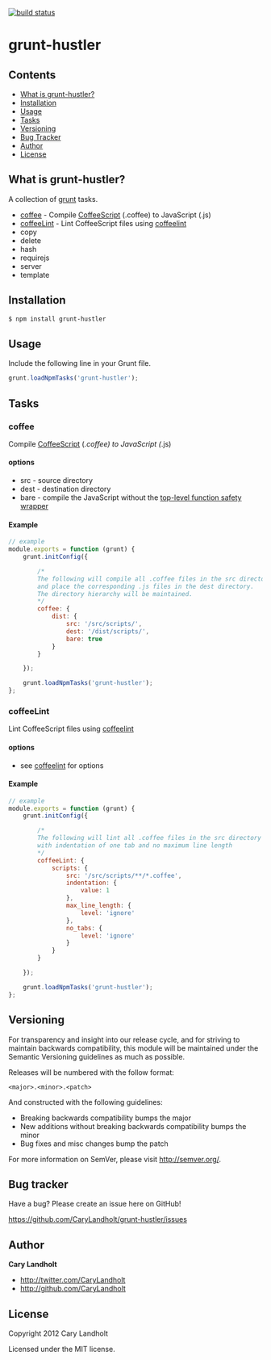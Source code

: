 [![build status](https://secure.travis-ci.org/CaryLandholt/grunt-hustler.png)](http://travis-ci.org/CaryLandholt/grunt-hustler)
# grunt-hustler

## Contents

* [What is grunt-hustler?](#what-is-grunt-hustler)
* [Installation](#installation)
* [Usage](#usage)
* [Tasks](#tasks)
* [Versioning](#versioning)
* [Bug Tracker](#bug-tracker)
* [Author](#author)
* [License](#license)

## What is grunt-hustler?

A collection of [grunt](https://github.com/cowboy/grunt) tasks.

* [coffee](#coffee) - Compile [CoffeeScript](http://coffeescript.org/) (.coffee) to JavaScript (.js)
* [coffeeLint](#coffeelint) - Lint CoffeeScript files using [coffeelint](http://www.coffeelint.org/)
* copy
* delete
* hash
* requirejs
* server
* template

## Installation

```bash
$ npm install grunt-hustler
```

## Usage

Include the following line in your Grunt file.

```javascript
grunt.loadNpmTasks('grunt-hustler');
```

## Tasks

### coffee

Compile [CoffeeScript](http://coffeescript.org/) (*.coffee) to JavaScript (*.js)

#### options

* src - source directory
* dest - destination directory
* bare - compile the JavaScript without the [top-level function safety wrapper](http://coffeescript.org/#lexical_scope)

#### Example

```javascript
// example
module.exports = function (grunt) {
	grunt.initConfig({

		/*
		The following will compile all .coffee files in the src directory
		and place the corresponding .js files in the dest directory.
		The directory hierarchy will be maintained.
		*/
		coffee: {
			dist: {
				src: '/src/scripts/',
				dest: '/dist/scripts/',
				bare: true
			}
		}

	});

	grunt.loadNpmTasks('grunt-hustler');
};
```

### coffeeLint

Lint CoffeeScript files using [coffeelint](http://www.coffeelint.org/)

#### options

* see [coffeelint](http://www.coffeelint.org/#options) for options

#### Example

```javascript
// example
module.exports = function (grunt) {
	grunt.initConfig({

		/*
		The following will lint all .coffee files in the src directory
		with indentation of one tab and no maximum line length
		*/
		coffeeLint: {
			scripts: {
				src: '/src/scripts/**/*.coffee',
				indentation: {
					value: 1
				},
				max_line_length: {
					level: 'ignore'
				},
				no_tabs: {
					level: 'ignore'
				}
			}
		}

	});

	grunt.loadNpmTasks('grunt-hustler');
};
```

## Versioning

For transparency and insight into our release cycle, and for striving to maintain backwards compatibility, this module will be maintained under the Semantic Versioning guidelines as much as possible.

Releases will be numbered with the follow format:

`<major>.<minor>.<patch>`

And constructed with the following guidelines:

* Breaking backwards compatibility bumps the major
* New additions without breaking backwards compatibility bumps the minor
* Bug fixes and misc changes bump the patch

For more information on SemVer, please visit http://semver.org/.

## Bug tracker

Have a bug?  Please create an issue here on GitHub!

https://github.com/CaryLandholt/grunt-hustler/issues

## Author

**Cary Landholt**

+ http://twitter.com/CaryLandholt
+ http://github.com/CaryLandholt


## License

Copyright 2012 Cary Landholt

Licensed under the MIT license.